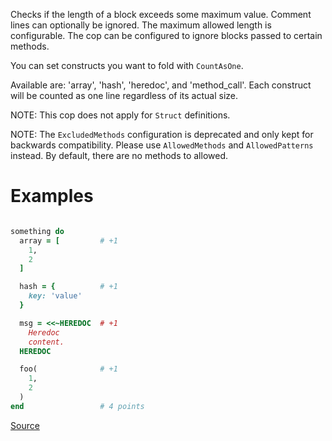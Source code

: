
Checks if the length of a block exceeds some maximum value.
Comment lines can optionally be ignored.
The maximum allowed length is configurable.
The cop can be configured to ignore blocks passed to certain methods.

You can set constructs you want to fold with `CountAsOne`.

Available are: 'array', 'hash', 'heredoc', and 'method_call'.
Each construct will be counted as one line regardless of its actual size.

NOTE: This cop does not apply for `Struct` definitions.

NOTE: The `ExcludedMethods` configuration is deprecated and only kept
for backwards compatibility. Please use `AllowedMethods` and `AllowedPatterns`
instead. By default, there are no methods to allowed.

# Examples

```ruby

something do
  array = [         # +1
    1,
    2
  ]

  hash = {          # +1
    key: 'value'
  }

  msg = <<~HEREDOC  # +1
    Heredoc
    content.
  HEREDOC

  foo(              # +1
    1,
    2
  )
end                 # 4 points
```

[Source](http://www.rubydoc.info/gems/rubocop/RuboCop/Cop/Metrics/BlockLength)